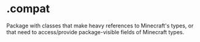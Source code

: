 # .compat

Package with classes that make heavy references to Minecraft's types, or that need to access/provide package-visible fields of Minecraft types.